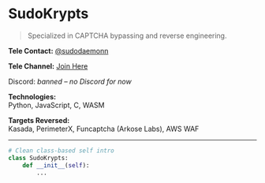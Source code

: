 # SudoKrypts

> Specialized in CAPTCHA bypassing and reverse engineering.

**Tele Contact:** [@sudodaemonn](https://t.me/sudodaemonn)

**Tele Channel:** [Join Here](https://t.me/+qP9G-_ii_XA1MGIx)

Discord: *banned – no Discord for now*

**Technologies:**  
Python, JavaScript, C, WASM

**Targets Reversed:**  
Kasada, PerimeterX, Funcaptcha (Arkose Labs), AWS WAF


---

```python
# Clean class-based self intro
class SudoKrypts:
    def __init__(self):
        ...
